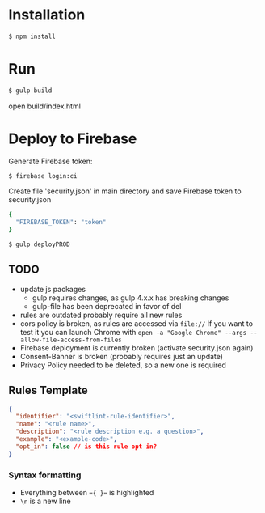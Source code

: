 # Installation
```sh
$ npm install
```
# Run
```sh
$ gulp build
```
open build/index.html

# Deploy to Firebase
Generate Firebase token:
```sh
$ firebase login:ci
```
Create file 'security.json' in main directory and
save Firebase token to security.json
```sh
{
  "FIREBASE_TOKEN": "token"
}
```
```sh
$ gulp deployPROD
```

## TODO
- update js packages
  - gulp requires changes, as gulp 4.x.x has breaking changes
  - gulp-file has been deprecated in favor of del
- rules are outdated probably require all new rules
- cors policy is broken, as rules are accessed via `file://` If you want to test it you can launch Chrome with `open -a "Google Chrome" --args --allow-file-access-from-files`
- Firebase deployment is currently broken (activate security.json again)
- Consent-Banner is broken (probably requires just an update)
- Privacy Policy needed to be deleted, so a new one is required

## Rules Template
```json
{
  "identifier": "<swiftlint-rule-identifier>",
  "name": "<rule name>",
  "description": "<rule description e.g. a question>",
  "example": "<example-code>",
  "opt_in": false // is this rule opt in?
}
```
### Syntax formatting
- Everything between `={ }=` is highlighted
- `\n` is a new line